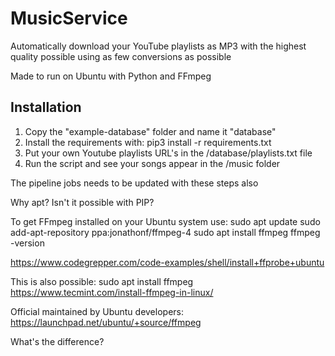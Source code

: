 # MusicService
Automatically download your YouTube playlists as MP3 with the highest quality possible using as few conversions as possible

Made to run on Ubuntu with Python and FFmpeg

## Installation

1. Copy the "example-database" folder and name it "database"
2. Install the requirements with: pip3 install -r requirements.txt
3. Put your own Youtube playlists URL's in the /database/playlists.txt file
4. Run the script and see your songs appear in the /music folder

The pipeline jobs needs to be updated with these steps also

Why apt? Isn't it possible with PIP?

To get FFmpeg installed on your Ubuntu system use:
sudo apt update
sudo add-apt-repository ppa:jonathonf/ffmpeg-4
sudo apt install ffmpeg
ffmpeg -version

https://www.codegrepper.com/code-examples/shell/install+ffprobe+ubuntu

This is also possible: sudo apt install ffmpeg
https://www.tecmint.com/install-ffmpeg-in-linux/

Official maintained by Ubuntu developers:
https://launchpad.net/ubuntu/+source/ffmpeg

What's the difference?

